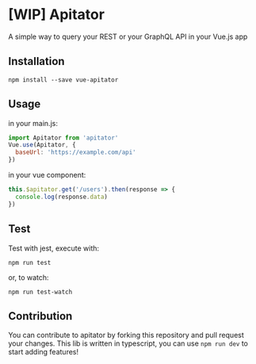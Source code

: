 # [WIP] Apitator

A simple way to query your REST or your GraphQL API in your Vue.js app

## Installation

`npm install --save vue-apitator`

## Usage

in your main.js:

```js
import Apitator from 'apitator'
Vue.use(Apitator, {
  baseUrl: 'https://example.com/api'
})
```

in your vue component:

```js
this.$apitator.get('/users').then(response => {
  console.log(response.data)
})
```

## Test

Test with jest, execute with:

`npm run test`

or, to watch:

`npm run test-watch`

## Contribution

You can contribute to apitator by forking this repository and pull request your changes. This lib is written in typescript, you can use `npm run dev` to start adding features!


